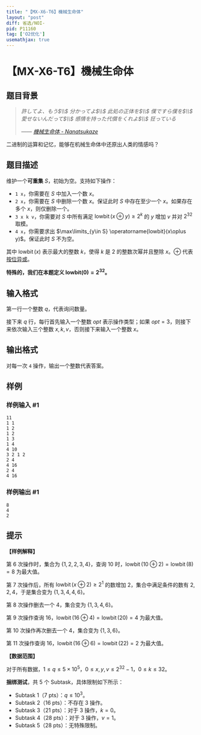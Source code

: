 ```yaml
---
title: "【MX-X6-T6】機械生命体"
layout: "post"
diff: 省选/NOI-
pid: P11160
tag: ['O2优化']
usemathjax: true
---
```


# 【MX-X6-T6】機械生命体
## 题目背景

> _許してよ、もう$\\$
分かってよ$\\$
此処の正体を$\\$
僕ですら僕を$\\$
愛せないんだって$\\$
感情を持った代償をくれよ$\\$
狂っている_
>
> _—— [機械生命体 - Nanatsukaze](https://music.163.com/#/song?id=2627128854)_

二进制的运算和记忆，能够在机械生命体中还原出人类的情感吗？
## 题目描述

维护一个**可重集** $S$，初始为空。支持如下操作：

- `1 x`，你需要在 $S$ 中加入一个数 $x$。
- `2 x`，你需要在 $S$ 中删除一个数 $x$。保证此时 $S$ 中存在至少一个 $x$。如果存在多个 $x$，则仅删除一个。
- `3 x k v`，你需要对 $S$ 中所有满足 $\operatorname{lowbit}(x\oplus y)\geq 2^k$ 的 $y$ 增加 $v$ 并对 $2^{32}$ 取模。
- `4 x`，你需要求出 $\max\limits_{y\in S} \operatorname{lowbit}(x\oplus y)$。保证此时 $S$ 不为空。

其中 $\operatorname{lowbit}(x)$ 表示最大的整数 $k$，使得 $k$ 是 $2$ 的整数次幂并且整除 $x$。$\oplus$ 代表[按位异或](https://baike.baidu.com/item/%E5%BC%82%E6%88%96/10993677)。

**特殊的，我们在本题定义 $\boldsymbol{\textbf{lowbit}(0)=2^{32}}$。**
## 输入格式

第一行一个整数 $q$，代表询问数量。

接下来 $q$ 行，每行首先输入一个整数 $opt$ 表示操作类型；如果 $opt=3$，则接下来依次输入三个整数 $x,k,v$，否则接下来输入一个整数 $x$。
## 输出格式

对每一次 `4` 操作，输出一个整数代表答案。
## 样例

### 样例输入 #1
```
11
1 1
1 2
1 2
1 3
1 4
4 10
3 2 1 2
2 4
4 16
2 4
4 16
```
### 样例输出 #1
```
8
4
2
```
## 提示

**【样例解释】**

第 $6$ 次操作时，集合为 $\{1,2,2,3,4\}$，查询 $10$ 时，$\operatorname{lowbit}(10\oplus 2)=\operatorname{lowbit}(8)=8$ 为最大值。

第 $7$ 次操作后，所有 $\operatorname{lowbit}(x\oplus 2)\geq 2^1$ 的数增加 $2$，集合中满足条件的数有 $2,2,4$，于是集合变为 $\{1,3,4,4,6\}$。

第 $8$ 次操作删去一个 $4$，集合变为 $\{1,3,4,6\}$。

第 $9$ 次操作查询 $16$，$\operatorname{lowbit}(16\oplus 4)=\operatorname{lowbit}(20)=4$ 为最大值。

第 $10$ 次操作再次删去一个 $4$，集合变为 $\{1,3,6\}$。

第 $11$ 次操作查询 $16$，$\operatorname{lowbit}(16\oplus 6)=\operatorname{lowbit}(22)=2$ 为最大值。

**【数据范围】**

对于所有数据，$1\leq q\leq 5\times 10^5$，$0\leq x,y,v\leq 2^{32}-1$，$0\leq k\leq 32$。

**捆绑测试**，共 5 个 Subtask，具体限制如下所示：

- Subtask 1（7 pts）：$q\leq 10^3$。
- Subtask 2（16 pts）：不存在 3 操作。
- Subtask 3（21 pts）：对于 3 操作，$k=0$。
- Subtask 4（28 pts）：对于 3 操作，$v=1$。
- Subtask 5（28 pts）：无特殊限制。

